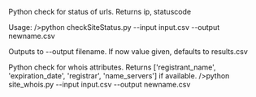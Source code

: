 Python check for status of urls. Returns ip, statuscode

Usage:
/>python checkSiteStatus.py --input input.csv --output newname.csv

Outputs to --output filename. If now value given, defaults to results.csv

Python check for whois attributes. Returns ['registrant_name', 'expiration_date', 'registrar', 'name_servers'] if available.
/>python site_whois.py --input input.csv --output newname.csv
